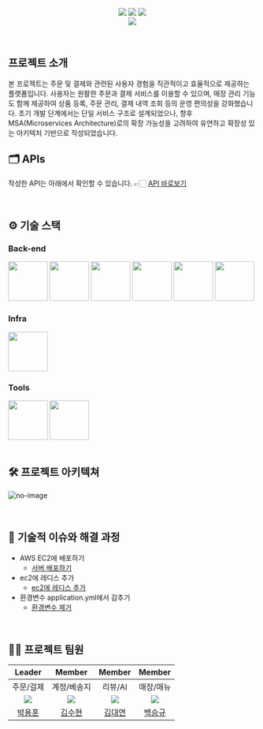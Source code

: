 <div align="center">

[<img src="https://img.shields.io/badge/-readme.md-important?style=flat&logo=google-chrome&logoColor=white" />]() [<img src="https://img.shields.io/badge/-tech blog-blue?style=flat&logo=google-chrome&logoColor=white" />]() [<img src="https://img.shields.io/badge/release-v1.0.0-yellow?style=flat&logo=google-chrome&logoColor=white" />]() 
<br/> [<img src="https://img.shields.io/badge/프로젝트 기간-2025.02.10~2025.02.25-green?style=flat&logo=&logoColor=white" />]()

</div> 

<br />

## 프로젝트 소개
본 프로젝트는 주문 및 결제와 관련된 사용자 경험을 직관적이고 효율적으로 제공하는 플랫폼입니다. 사용자는 원활한 주문과 결제 서비스를 이용할 수 있으며, 매장 관리 기능도 함께 제공하여 상품 등록, 주문 관리, 결제 내역 조회 등의 운영 편의성을 강화했습니다.
초기 개발 단계에서는 단일 서비스 구조로 설계되었으나, 향후 MSA(Microservices Architecture)로의 확장 가능성을 고려하여 유연하고 확장성 있는 아키텍처 기반으로 작성되었습니다. 

## 🗂️ APIs
작성한 API는 아래에서 확인할 수 있습니다.
👉🏻 [API 바로보기](http://3.35.234.12/swagger-ui/index.html)

<br />

## ⚙ 기술 스택

### Back-end
<div>
<img src="https://github.com/yewon-Noh/readme-template/blob/main/skills/Java.png?raw=true" width="80">
<img src="https://github.com/yewon-Noh/readme-template/blob/main/skills/SpringBoot.png?raw=true" width="80">
<img src="https://github.com/yewon-Noh/readme-template/blob/main/skills/SpringSecurity.png?raw=true" width="80">
<img src="https://github.com/yewon-Noh/readme-template/blob/main/skills/SpringDataJPA.png?raw=true" width="80">
    
<img src="https://blog.kakaocdn.net/dn/cGqlEN/btqKXMjjjTj/Tq3JYjKquDFu4MOlt6lQO1/img.png" width="80">
<img src="https://github.com/yewon-Noh/readme-template/blob/main/skills/Redis.png?raw=true" width="80">

</div>

### Infra
<div>
<img src="https://github.com/yewon-Noh/readme-template/blob/main/skills/AWSEC2.png?raw=true" width="80">
</div>

### Tools
<div>
<img src="https://github.com/yewon-Noh/readme-template/blob/main/skills/Github.png?raw=true" width="80">
<img src="https://github.com/yewon-Noh/readme-template/blob/main/skills/Notion.png?raw=true" width="80">
</div>

<br />

## 🛠️ 프로젝트 아키텍쳐
![no-image](https://github.com/sparata-noteam/img/blob/main/%E1%84%89%E1%85%B3%E1%84%8F%E1%85%B3%E1%84%85%E1%85%B5%E1%86%AB%E1%84%89%E1%85%A3%E1%86%BA%202025-02-18%20%E1%84%8B%E1%85%A9%E1%84%8C%E1%85%A5%E1%86%AB%2011.57.06.png)



<br />

## 🤔 기술적 이슈와 해결 과정
- AWS EC2에 배포하기
    - [서버 배포하기](https://teamsparta.notion.site/AWS-EC2-RDS-d37107b67d474e51aae4896d3cb90af9#f022d1197003427db46fac20456c54e6)
- ec2에 레디스 추가
    - [ec2에 레디스 추가](https://b-programmer.tistory.com/389)
- 환경변수 application.yml에서 감추기
    - [환경변수 제거](작성중)


<br />

## 💁‍♂️ 프로젝트 팀원
|Leader|Member|Member|Member|
|:---:|:---:|:---:|:---:|
|주문/걸제|계정/베송지|리뷰/AI|매장/매뉴|
| ![](https://github.com/asqwklop12.png?size=120) | ![](https://github.com/rana0122.png?size=120) | ![](https://github.com/kim946509.png?size=120)|![](https://github.com/seungg8361.png?size=120) |
|[박용훈](https://github.com/asqwklop12)|[김수현](https://github.com/rana0122)|[김대연](https://github.com/kim946509)|[백승규](https://github.com/seungg8361)|
